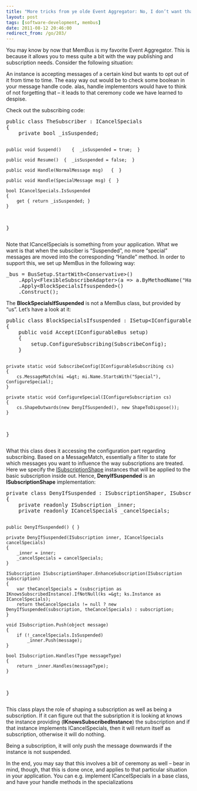 ```yaml
---
title: "More tricks from ye olde Event Aggregator: No, I don’t want that message for a while"
layout: post
tags: [software-development, membus]
date: 2011-08-12 20:46:00
redirect_from: /go/203/
---
```


You may know by now that MemBus is my favorite Event Aggregator. This is because it allows you to mess quite a bit with the way publishing and subscription needs. Consider the following situation:

An instance is accepting messages of a certain kind but wants to opt out of it from time to time. The easy way out would be to check some boolean in your message handle code. alas, handle implementors would have to think of not forgetting that – it leads to that ceremony code we have learned to despise.

Check out the subscribing code:
 <div style="padding-bottom: 0px; margin: 0px; padding-left: 0px; padding-right: 0px; display: inline; float: none; padding-top: 0px" id="scid:812469c5-0cb0-4c63-8c15-c81123a09de7:4ca25c79-eed6-455e-bf80-e113ab1cfb56" class="wlWriterEditableSmartContent"><pre name="code" class="c#">public class TheSubscriber : ICancelSpecials
{
    private bool _isSuspended;

    public void Suspend()    {  _isSuspended = true;  }

    public void Resume()  {  _isSuspended = false;  }

    public void Handle(NormalMessage msg)   {  }

    public void Handle(SpecialMessage msg) {  }

    bool ICancelSpecials.IsSuspended
    {
        get { return _isSuspended; }
    }
}</pre></div>

Note that ICancelSpecials is something from your application. What we want is that when the subsciber is “Suspended”, no more “special” messages are moved into the corresponding “Handle” method. In order to support this, we set up MemBus in the following way:

<div style="padding-bottom: 0px; margin: 0px; padding-left: 0px; padding-right: 0px; display: inline; float: none; padding-top: 0px" id="scid:812469c5-0cb0-4c63-8c15-c81123a09de7:a21c6292-fd48-4a4a-90a7-b4eb42cba63c" class="wlWriterEditableSmartContent"><pre name="code" class="c#">_bus = BusSetup.StartWith&lt;Conservative&gt;()
    .Apply&lt;FlexibleSubscribeAdapter&gt;(a =&gt; a.ByMethodName("Handle"))
    .Apply&lt;BlockSpecialsIfsuspended&gt;()
    .Construct();</pre></div>

The **BlockSpecialsIfSuspended** is not a MemBus class, but provided by “us”. Let’s have a look at it:

<div style="padding-bottom: 0px; margin: 0px; padding-left: 0px; padding-right: 0px; display: inline; float: none; padding-top: 0px" id="scid:812469c5-0cb0-4c63-8c15-c81123a09de7:58922d2c-8f18-4260-8f65-84e8600fe737" class="wlWriterEditableSmartContent"><pre name="code" class="c#">public class BlockSpecialsIfsuspended : ISetup&lt;IConfigurableBus&gt;
{
    public void Accept(IConfigurableBus setup)
    {
        setup.ConfigureSubscribing(SubscribeConfig);
    }

    private static void SubscribeConfig(IConfigurableSubscribing cs)
    {
        cs.MessageMatch(mi =&gt; mi.Name.StartsWith("Special"), ConfigureSpecial);
    }

    private static void ConfigureSpecial(IConfigureSubscription cs)
    {
        cs.ShapeOutwards(new DenyIfSuspended(), new ShapeToDispose());
    }
}</pre></div>

What this class does it accessing the configuration part regarding subscribing. Based on a MessageMatch, essentially a filter to state for which messages you want to influence the way subscriptions are treated. Here we specify the [ISubscriptionShape](http://realfiction.net/go/181) instances that will be applied to the basic subscription inside out. Hence, **DenyIfSuspended** is an **ISubscriptionShape** implementation:

<div style="padding-bottom: 0px; margin: 0px; padding-left: 0px; padding-right: 0px; display: inline; float: none; padding-top: 0px" id="scid:812469c5-0cb0-4c63-8c15-c81123a09de7:c36de501-2108-486e-b710-88af2b41abf0" class="wlWriterEditableSmartContent"><pre name="code" class="c#">private class DenyIfSuspended : ISubscriptionShaper, ISubscription
{
    private readonly ISubscription _inner;
    private readonly ICancelSpecials _cancelSpecials;

    public DenyIfSuspended() { }

    private DenyIfSuspended(ISubscription inner, ICancelSpecials cancelSpecials)
    {
        _inner = inner;
        _cancelSpecials = cancelSpecials;
    }

    ISubscription ISubscriptionShaper.EnhanceSubscription(ISubscription subscription)
    {
        var theCancelSpecials = (subscription as IKnowsSubscribedInstance).IfNotNull(ks =&gt; ks.Instance as ICancelSpecials);
        return theCancelSpecials != null ? new DenyIfSuspended(subscription, theCancelSpecials) : subscription;
    }

    void ISubscription.Push(object message)
    {
        if (!_cancelSpecials.IsSuspended)
            _inner.Push(message);
    }

    bool ISubscription.Handles(Type messageType)
    {
        return _inner.Handles(messageType);
    }
}</pre></div>

This class plays the role of shaping a subscription as well as being a subscription. If it can figure out that the subsription it is looking at knows the instance providing (**IKnowsSubscribedInstance**) the subscription and if that instance implements ICancelSpecials, then it will return itself as subscription, otherwise it will do nothing.

Being a subscription, it will only push the message downwards if the instance is not suspended.

In the end, you may say that this involves a bit of ceremony as well – bear in mind, though, that this is done once, and applies to that particular situation in your application. You can e.g. implement ICancelSpecials in a base class, and have your handle methods in the specializations